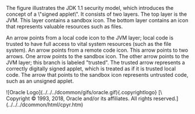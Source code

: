 <div>
The figure illustrates the JDK 1.1 security model, which introduces the
concept of a <span class="q">\"signed applet\"</span>. It consists of
two layers. The top layer is the JVM. This layer contains a sandbox
icon. The bottom layer contains an icon that represents valuable
resources such as files.

An arrow points from a local code icon to the JVM layer; local code is
trusted to have full access to vital system resources (such as the file
system). An arrow points from a remote code icon. This arrow points to
two arrows. One arrow points to the sandbox icon. The other arrow points
to the JVM layer; this branch is labeled
<span class="q">\"trusted\"</span>. The trusted arrow represents a
correctly digitally signed applet, which is treated as if it is trusted
local code. The arrow that points to the sandbox icon represents
untrusted code, such as an unsigned applet.

</div>
<div class="footer">
![Oracle Logo](../../../dcommon/gifs/oracle.gif){.copyrightlogo} [\
<span class="copyrightlogo">Copyright © 1993, 2018,
Oracle and/or its affiliates. All rights reserved.</span>](../../../dcommon/html/cpyr.htm)

</div>
